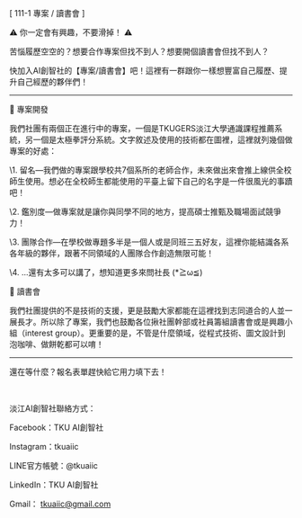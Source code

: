 [ 111-1 專案 / 讀書會 ]

⚠️ 你一定會有興趣，不要滑掉！ ⚠️

苦惱履歷空空的？想要合作專案但找不到人？想要開個讀書會但找不到人？

快加入AI創智社的【專案/讀書會】吧！這裡有一群跟你一樣想豐富自己履歷、提升自己經歷的夥伴們！

----

🚀 專案開發

我們社團有兩個正在進行中的專案，一個是TKUGERS淡江大學通識課程推薦系統，另一個是太極拳評分系統。文字敘述及使用的技術都在圖裡，這裡就列幾個做專案的好處：

\1. 留名—我們做的專案跟學校共7個系所的老師合作，未來做出來會推上線供全校師生使用。想必在全校師生都能使用的平臺上留下自己的名字是一件很風光的事蹟吧！

\2. 鑑別度—做專案就是讓你與同學不同的地方，提高碩士推甄及職場面試競爭力！

\3. 團隊合作—在學校做專題多半是一個人或是同班三五好友，這裡你能結識各系各年級的夥伴，跟著不同領域的人團隊合作創造無限可能！

\4. …還有太多可以講了，想知道更多來問社長 (*≧ω≦)

📖 讀書會

我們社團提供的不是技術的支援，更是鼓勵大家都能在這裡找到志同道合的人並一展長才。所以除了專案，我們也鼓勵各位揪社團幹部或社員籌組讀書會或是興趣小組（interest group）。更重要的是，不管是什麼領域，從程式技術、圖文設計到泡咖啡、做餅乾都可以唷！

----

還在等什麼？報名表單趕快給它用力填下去！

&nbsp;

淡江AI創智社聯絡方式：

Facebook：TKU AI創智社

Instagram：tkuaiic

LINE官方帳號：@tkuaiic

LinkedIn：TKU AI創智社

Gmail： tkuaiic@gmail.com
